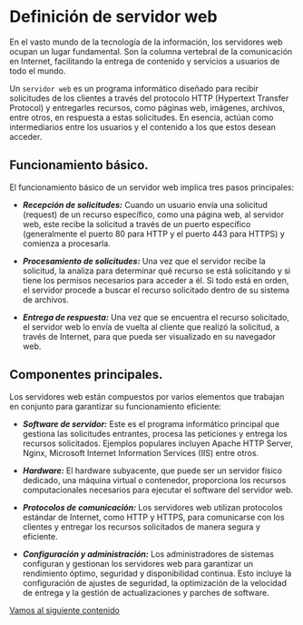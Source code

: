 # Definición de servidor web
En el vasto mundo de la tecnología de la información, los servidores web ocupan un lugar fundamental. Son la columna vertebral de la comunicación en Internet, facilitando la entrega de contenido y servicios a usuarios de todo el mundo. 


Un `servidor web` es un programa informático diseñado para recibir solicitudes de los clientes a través del protocolo HTTP (Hypertext Transfer Protocol) y entregarles recursos, como páginas web, imágenes, archivos, entre otros, en respuesta a estas solicitudes. En esencia, actúan como intermediarios entre los usuarios y el contenido a los que estos desean acceder.

## Funcionamiento básico.

El funcionamiento básico de un servidor web implica tres pasos principales:

* ***Recepción de solicitudes:*** Cuando un usuario envía una solicitud (request) de un recurso específico, como una página web, al servidor web, este recibe la solicitud a través de un puerto específico (generalmente el puerto 80 para HTTP y el puerto 443 para HTTPS) y comienza a procesarla.

* ***Procesamiento de solicitudes:*** Una vez que el servidor recibe la solicitud, la analiza para determinar qué recurso se está solicitando y si tiene los permisos necesarios para acceder a él. Si todo está en orden, el servidor procede a buscar el recurso solicitado dentro de su sistema de archivos.

* ***Entrega de respuesta:*** Una vez que se encuentra el recurso solicitado, el servidor web lo envía de vuelta al cliente que realizó la solicitud, a través de Internet, para que pueda ser visualizado en su navegador web.

## Componentes principales.

Los servidores web están compuestos por varios elementos que trabajan en conjunto para garantizar su funcionamiento eficiente:

* ***Software de servidor:*** Este es el programa informático principal que gestiona las solicitudes entrantes, procesa las peticiones y entrega los recursos solicitados. Ejemplos populares incluyen Apache HTTP Server, Nginx, Microsoft Internet Information Services (IIS) entre otros.

* ***Hardware:*** El hardware subyacente, que puede ser un servidor físico dedicado, una máquina virtual o contenedor, proporciona los recursos computacionales necesarios para ejecutar el software del servidor web.

* ***Protocolos de comunicación:*** Los servidores web utilizan protocolos estándar de Internet, como HTTP y HTTPS, para comunicarse con los clientes y entregar los recursos solicitados de manera segura y eficiente.

* ***Configuración y administración:*** Los administradores de sistemas configuran y gestionan los servidores web para garantizar un rendimiento óptimo, seguridad y disponibilidad continua. Esto incluye la configuración de ajustes de seguridad, la optimización de la velocidad de entrega y la gestión de actualizaciones y parches de software.

[Vamos al siguiente contenido](./10-B.md)
